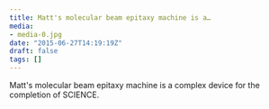 ```yaml
---
title: Matt's molecular beam epitaxy machine is a…
media:
- media-0.jpg
date: "2015-06-27T14:19:19Z"
draft: false
tags: []
---
```

Matt's molecular beam epitaxy machine is a complex device for the completion of SCIENCE.
